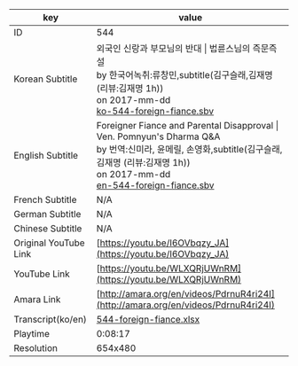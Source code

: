 |  key  |  value  |
|-------|---------|
| ID            | 544 |
| Korean Subtitle | 외국인 신랑과 부모님의 반대 \| 법륜스님의 즉문즉설<br>by 한국어녹취:류창민,subtitle(김구슬래,김재명 (리뷰:김재명 1h))<br>on 2017-mm-dd<br>[ko-544-foreign-fiance.sbv](https://github.com/jungtosociety/dharma-qna/raw/master/sub/544/ko-544-foreign-fiance.sbv)<br>|
| English Subtitle | Foreigner Fiance and Parental Disapproval \| Ven. Pomnyun's Dharma Q&A<br>by 번역:신미라, 윤메릴, 손영화,subtitle(김구슬래,김재명 (리뷰:김재명 1h))<br>on 2017-mm-dd<br>[en-544-foreign-fiance.sbv](https://github.com/jungtosociety/dharma-qna/raw/master/sub/544/en-544-foreign-fiance.sbv)<br>|
| French Subtitle | N/A |
| German Subtitle | N/A |
| Chinese Subtitle | N/A |
| Original YouTube Link  | [https://youtu.be/I6OVbqzy_JA](https://youtu.be/I6OVbqzy_JA) |
| YouTube Link  | [https://youtu.be/WLXQRjUWnRM](https://youtu.be/WLXQRjUWnRM) |
| Amara Link    | [http://amara.org/en/videos/PdrnuR4ri24I](http://amara.org/en/videos/PdrnuR4ri24I) |
| Transcript(ko/en) | [544-foreign-fiance.xlsx](https://github.com/jungtosociety/dharma-qna/raw/master/sub/544/544-foreign-fiance.xlsx) |
| Playtime | 0:08:17 |
| Resolution | 654x480|
